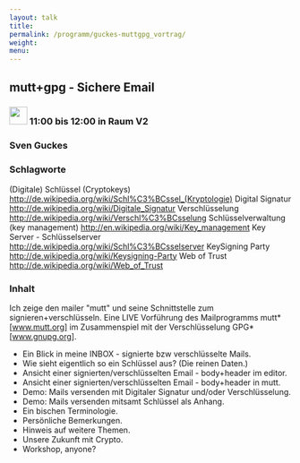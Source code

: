 ```yaml
---
layout: talk
title:
permalink: /programm/guckes-muttgpg_vortrag/
weight: 
menu:
---
```

## mutt+gpg&nbsp;-&nbsp;Sichere&nbsp;Email

### <img height = "32" src="../../images/talk.svg"> 11:00 bis 12:00 in Raum V2

### Sven&nbsp;Guckes

### Schlagworte

(Digitale) Schlüssel (Cryptokeys)
http://de.wikipedia.org/wiki/Schl%C3%BCssel_(Kryptologie)
Digital Signatur
http://de.wikipedia.org/wiki/Digitale_Signatur
Verschlüsselung
http://de.wikipedia.org/wiki/Verschl%C3%BCsselung
Schlüsselverwaltung (key management)
http://en.wikipedia.org/wiki/Key_management
Key Server - Schlüsselserver
http://de.wikipedia.org/wiki/Schl%C3%BCsselserver
KeySigning Party
http://de.wikipedia.org/wiki/Keysigning-Party
Web of Trust
http://de.wikipedia.org/wiki/Web_of_Trust

### Inhalt

Ich zeige den mailer "mutt" und seine Schnittstelle zum signieren+verschlüsseln.
Eine LIVE Vorführung des Mailprogramms  mutt* [www.mutt.org]
im Zusammenspiel mit der Verschlüsselung GPG* [www.gnupg.org].
* Ein Blick in meine INBOX - signierte bzw verschlüsselte Mails.
* Wie sieht eigentlich so ein Schlüssel aus?  (Die reinen Daten.)
* Ansicht einer signierten/verschlüsselten Email - body+header im editor.
* Ansicht einer signierten/verschlüsselten Email - body+header in mutt.
* Demo: Mails versenden mit Digitaler Signatur und/oder Verschlüsselung.
* Demo: Mails versenden mitsamt Schlüssel als Anhang.
* Ein bischen Terminologie.
* Persönliche Bemerkungen.
* Hinweis auf weitere Themen.
* Unsere Zukunft mit Crypto.
* Workshop, anyone?

